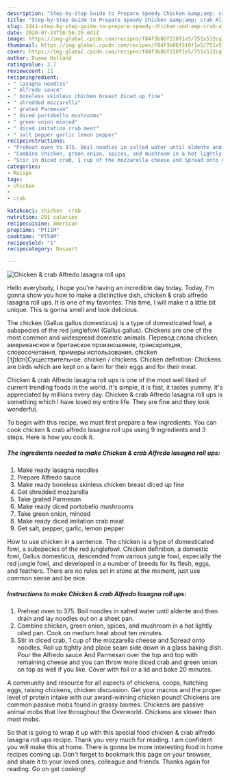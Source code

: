 ```yaml
---
description: "Step-by-Step Guide to Prepare Speedy Chicken &amp;amp; crab Alfredo lasagna roll ups"
title: "Step-by-Step Guide to Prepare Speedy Chicken &amp;amp; crab Alfredo lasagna roll ups"
slug: 2441-step-by-step-guide-to-prepare-speedy-chicken-and-amp-crab-alfredo-lasagna-roll-ups
date: 2020-07-24T16:56:26.641Z
image: https://img-global.cpcdn.com/recipes/f84f3b86f318f1e5/751x532cq70/chicken-crab-alfredo-lasagna-roll-ups-recipe-main-photo.jpg
thumbnail: https://img-global.cpcdn.com/recipes/f84f3b86f318f1e5/751x532cq70/chicken-crab-alfredo-lasagna-roll-ups-recipe-main-photo.jpg
cover: https://img-global.cpcdn.com/recipes/f84f3b86f318f1e5/751x532cq70/chicken-crab-alfredo-lasagna-roll-ups-recipe-main-photo.jpg
author: Duane Holland
ratingvalue: 3.7
reviewcount: 11
recipeingredient:
- " lasagna noodles"
- " Alfredo sauce"
- " boneless skinless chicken breast diced up fine"
- " shredded mozzarella"
- " grated Parmesan"
- " diced portobello mushrooms"
- " green onion minced"
- " diced imitation crab meat"
- " salt pepper garlic lemon pepper"
recipeinstructions:
- "Preheat oven to 375. Boil noodles in salted water until aldente and then drain and lay noodles out on a sheet pan."
- "Combine chicken, green onion, spices, and mushroom in a hot lightly oiled pan. Cook on medium heat about ten minutes."
- "Stir in diced crab, 1 cup of the mozzarella cheese and Spread onto noodles. Roll up tightly and place seam side down in a glass baking dish. Pour the Alfredo sauce And Parmesan over the top and top with remaining cheese and you can throw more diced crab and green onion on top as well if you like. Cover with foil or a lid and bake 20 minutes."
categories:
- Recipe
tags:
- chicken
- 
- crab

katakunci: chicken  crab 
nutrition: 291 calories
recipecuisine: American
preptime: "PT11M"
cooktime: "PT58M"
recipeyield: "1"
recipecategory: Dessert

---
```



![Chicken &amp; crab Alfredo lasagna roll ups](https://img-global.cpcdn.com/recipes/f84f3b86f318f1e5/751x532cq70/chicken-crab-alfredo-lasagna-roll-ups-recipe-main-photo.jpg)

Hello everybody, I hope you're having an incredible day today. Today, I'm gonna show you how to make a distinctive dish, chicken &amp; crab alfredo lasagna roll ups. It is one of my favorites. This time, I will make it a little bit unique. This is gonna smell and look delicious.

The chicken (Gallus gallus domesticus) is a type of domesticated fowl, a subspecies of the red junglefowl (Gallus gallus). Chickens are one of the most common and widespread domestic animals. Перевод слова chicken, американское и британское произношение, транскрипция, словосочетания, примеры использования. chicken [ˈtʃɪkɪn]Существительное. chicken / chickens. Chicken definition: Chickens are birds which are kept on a farm for their eggs and for their meat.

Chicken &amp; crab Alfredo lasagna roll ups is one of the most well liked of current trending foods in the world. It's simple, it is fast, it tastes yummy. It's appreciated by millions every day. Chicken &amp; crab Alfredo lasagna roll ups is something which I have loved my entire life. They are fine and they look wonderful.


To begin with this recipe, we must first prepare a few ingredients. You can cook chicken &amp; crab alfredo lasagna roll ups using 9 ingredients and 3 steps. Here is how you cook it.

<!--inarticleads1-->

##### The ingredients needed to make Chicken &amp; crab Alfredo lasagna roll ups:

1. Make ready  lasagna noodles
1. Prepare  Alfredo sauce
1. Make ready  boneless skinless chicken breast diced up fine
1. Get  shredded mozzarella
1. Take  grated Parmesan
1. Make ready  diced portobello mushrooms
1. Take  green onion, minced
1. Make ready  diced imitation crab meat
1. Get  salt, pepper, garlic, lemon pepper


How to use chicken in a sentence. The chicken is a type of domesticated fowl, a subspecies of the red junglefowl. Chicken definition, a domestic fowl, Gallus domesticus, descended from various jungle fowl, especially the red jungle fowl, and developed in a number of breeds for its flesh, eggs, and feathers. There are no rules set in stone at the moment, just use common sense and be nice. 

<!--inarticleads2-->

##### Instructions to make Chicken &amp; crab Alfredo lasagna roll ups:

1. Preheat oven to 375. Boil noodles in salted water until aldente and then drain and lay noodles out on a sheet pan.
1. Combine chicken, green onion, spices, and mushroom in a hot lightly oiled pan. Cook on medium heat about ten minutes.
1. Stir in diced crab, 1 cup of the mozzarella cheese and Spread onto noodles. Roll up tightly and place seam side down in a glass baking dish. Pour the Alfredo sauce And Parmesan over the top and top with remaining cheese and you can throw more diced crab and green onion on top as well if you like. Cover with foil or a lid and bake 20 minutes.


A community and resource for all aspects of chickens, coops, hatching eggs, raising chickens, chicken discussion. Get your macros and the proper level of protein intake with our award-winning chicken pound! Chickens are common passive mobs found in grassy biomes. Chickens are passive animal mobs that live throughout the Overworld. Chickens are slower than most mobs. 

So that is going to wrap it up with this special food chicken &amp; crab alfredo lasagna roll ups recipe. Thank you very much for reading. I am confident you will make this at home. There is gonna be more interesting food in home recipes coming up. Don't forget to bookmark this page on your browser, and share it to your loved ones, colleague and friends. Thanks again for reading. Go on get cooking!
